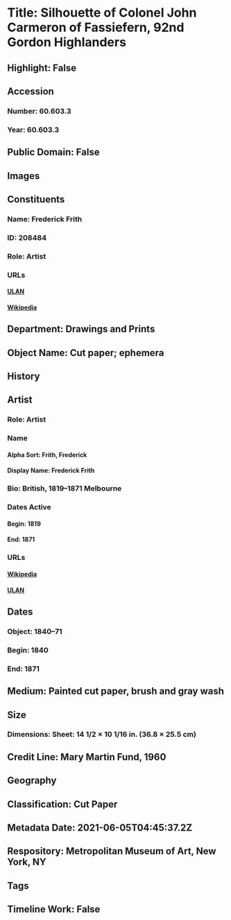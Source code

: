 # Title: Silhouette of Colonel John Carmeron of Fassiefern, 92nd Gordon Highlanders
## Highlight: False
## Accession
### Number: 60.603.3
### Year: 60.603.3
## Public Domain: False
## Images
## Constituents
### Name: Frederick Frith
### ID: 208484
### Role: Artist
### URLs
#### [ULAN](http://vocab.getty.edu/page/ulan/500040720)
#### [Wikipedia](https://www.wikidata.org/wiki/Q19757786)
## Department: Drawings and Prints
## Object Name: Cut paper; ephemera
## History
## Artist
### Role: Artist
### Name
#### Alpha Sort: Frith, Frederick
#### Display Name: Frederick Frith
### Bio: British, 1819–1871 Melbourne
### Dates Active
#### Begin: 1819
#### End: 1871
### URLs
#### [Wikipedia](https://www.wikidata.org/wiki/Q19757786)
#### [ULAN](http://vocab.getty.edu/page/ulan/500040720)
## Dates
### Object: 1840–71
### Begin: 1840
### End: 1871
## Medium: Painted cut paper, brush and gray wash
## Size
### Dimensions: Sheet: 14 1/2 × 10 1/16 in. (36.8 × 25.5 cm)
## Credit Line: Mary Martin Fund, 1960
## Geography
## Classification: Cut Paper
## Metadata Date: 2021-06-05T04:45:37.2Z
## Respository: Metropolitan Museum of Art, New York, NY
## Tags
## Timeline Work: False